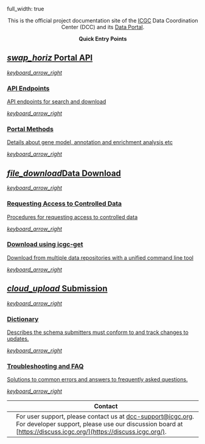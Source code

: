 full_width: true

<center>

This is the official project documentation site of the [ICGC](https://icgc.org/) Data Coordination Center (DCC) and its [Data Portal](https://dcc.icgc.org).

</center>

<center>
<b>Quick Entry Points</b>
</center>

<div class="use-cases">
  <section class="background-grey">
    <div class="flex-wrapper l-max-width-standard l-pad-top-7">
      <div class="product-card">
        <a href="/portal/api/">
          <h2>
            <i class="material-icons notranslate">swap_horiz</i>
            Portal API
          </h2>
          <i class="material-icons notranslate">keyboard_arrow_right</i>
        </a>
        <a href="/portal/api-endpoints/">
          <div>
            <h3>API Endpoints</h3>
            <p>API endpoints for search and download</p>
            <i class="material-icons notranslate">keyboard_arrow_right</i>
          </div>
        </a>
        <a href="/portal/methods/">
          <div>
            <h3>Portal Methods</h3>
            <p>Details about gene model, annotation and enrichment analysis etc </p>
            <i class="material-icons notranslate">keyboard_arrow_right</i>
          </div>
        </a>
      </div>
      <div class="product-card">
        <a href="/download/guide/">
          <h2><i class="material-icons notranslate">file_download</i>Data Download</h2>
          <i class="material-icons notranslate">keyboard_arrow_right</i>
        </a>
        <a href="/download/data-access/">
          <div>
            <h3>Requesting Access to Controlled Data</h3>
            <p>Procedures for requesting access to controlled data</p>
            <i class="material-icons notranslate">keyboard_arrow_right</i>
          </div>
        </a>
        <a href="/download/icgc-get/#quickstart">
          <div>
            <h3>Download using icgc-get</h3>
            <p>Download from multiple data repositories with a unified command line tool</p>
            <i class="material-icons notranslate">keyboard_arrow_right</i>
          </div>
        </a>
      </div>
      <div class="product-card">
        <a href="/submission/guide/intro/">
          <h2>
            <i class="material-icons notranslate">cloud_upload</i>
            Submission
          </h2>
          <i class="material-icons notranslate">keyboard_arrow_right</i>
        </a>
        <a href="/dictionary/viewer/">
          <div>
            <h3>Dictionary</h3>
            <p>Describes the schema submitters must conform to and track changes to updates.</p>
            <i class="material-icons notranslate">keyboard_arrow_right</i>
          </div>
        </a>
        <a href="/submission/faq/">
          <div>
            <h3>Troubleshooting and FAQ</h3>
            <p>Solutions to common errors and answers to frequently asked questions.</p>
            <i class="material-icons notranslate">keyboard_arrow_right</i>
          </div>
        </a>
      </div>
    </div>
  </section>
</div>

|  | Contact |
|-----------|-----------|
|  | For user support, please contact us at [dcc-support@icgc.org](mailto:dcc-support@icgc.org). For developer support, please use our discussion board at [https://discuss.icgc.org/](https://discuss.icgc.org/). |
